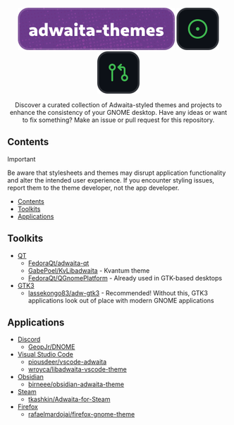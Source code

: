 <div align="center">
	
[![adwaita-themes](/.github/static/header.svg)](https://github.com/intergrav/adwaita-themes) [![issues](/.github/static/issues.svg)](https://github.com/intergrav/adwaita-themes/issues) [![pull requests](/.github/static/prs.svg)](https://github.com/intergrav/adwaita-themes/pulls)

Discover a curated collection of Adwaita-styled themes and projects to enhance the consistency of your GNOME desktop. Have any ideas or want to fix something? Make an issue or pull request for this repository.

</div>

## Contents

> [!IMPORTANT]
> Be aware that stylesheets and themes may disrupt application functionality and alter the intended user experience. If you encounter styling issues, report them to the theme developer, not the app developer.

- [Contents](#contents)
- [Toolkits](#toolkits)
- [Applications](#applications)

## Toolkits

- [QT](https://www.qt.io/)
  - [FedoraQt/adwaita-qt](https://github.com/FedoraQt/adwaita-qt)
  - [GabePoel/KvLibadwaita](https://github.com/GabePoel/KvLibadwaita) - Kvantum theme
  - [FedoraQt/QGnomePlatform](https://github.com/FedoraQt/QGnomePlatform) - Already used in GTK-based desktops
- [GTK3](https://docs.gtk.org/gtk3/)
  - [lassekongo83/adw-gtk3](https://github.com/lassekongo83/adw-gtk3) - Recommended! Without this, GTK3 applications look out of place with modern GNOME applications

## Applications

- [Discord](https://discord.com/)
  - [GeopJr/DNOME](https://github.com/GeopJr/DNOME)
- [Visual Studio Code](https://code.visualstudio.com/)
  - [piousdeer/vscode-adwaita](https://github.com/piousdeer/vscode-adwaita)
  - [wroyca/libadwaita-vscode-theme](https://github.com/wroyca/libadwaita-vscode-theme)
- [Obsidian](https://obsidian.md/)
  - [birneee/obsidian-adwaita-theme](https://github.com/birneee/obsidian-adwaita-theme)
- [Steam](steampowered.com)
  - [tkashkin/Adwaita-for-Steam](https://github.com/tkashkin/Adwaita-for-Steam)
- [Firefox](https://www.mozilla.org/en-US/firefox/new/)
  - [rafaelmardojai/firefox-gnome-theme](https://github.com/rafaelmardojai/firefox-gnome-theme)
